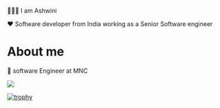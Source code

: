 🙋🏻‍♀️ I am Ashwini 

❤️ Software developer from India working as a Senior Software engineer
 
# About me 

💼 software Engineer at MNC    
  
![](https://komarev.com/ghpvc/?username=your-github-ashu23queen) 

[![trophy](https://github-profile-trophy.vercel.app/?username=ashu23queen&theme=onedark)](https://github.com/ashu23queen/github-profile-trophy)
